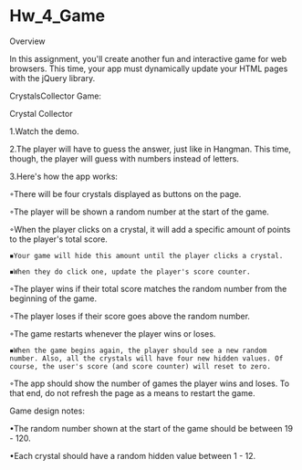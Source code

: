 # Hw_4_Game

Overview

In this assignment, you'll create another fun and interactive game for web browsers. This time, your app must dynamically update your HTML pages with the jQuery library.

CrystalsCollector Game:

Crystal Collector

1.Watch the demo.

2.The player will have to guess the answer, just like in Hangman. This time, though, the player will guess with numbers instead of letters.

3.Here's how the app works:

◦There will be four crystals displayed as buttons on the page.

◦The player will be shown a random number at the start of the game.

◦When the player clicks on a crystal, it will add a specific amount of points to the player's total score.

    ◾Your game will hide this amount until the player clicks a crystal.
    
    ◾When they do click one, update the player's score counter.

◦The player wins if their total score matches the random number from the beginning of the game.

◦The player loses if their score goes above the random number.

◦The game restarts whenever the player wins or loses.

    ◾When the game begins again, the player should see a new random number. Also, all the crystals will have four new hidden values. Of course, the user's score (and score counter) will reset to zero.

◦The app should show the number of games the player wins and loses. To that end, do not refresh the page as a means to restart the game.


Game design notes:

•The random number shown at the start of the game should be between 19 - 120.

•Each crystal should have a random hidden value between 1 - 12.

